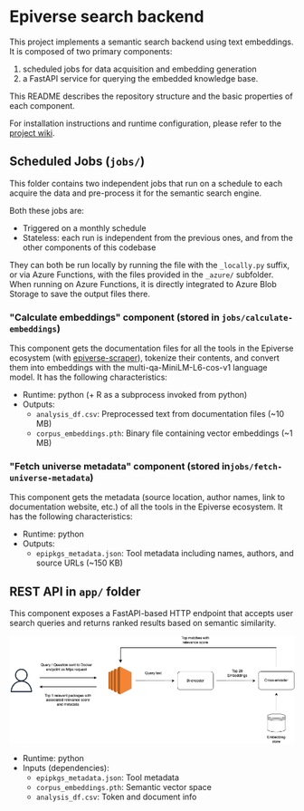 # Epiverse search backend

This project implements a semantic search backend using text embeddings.
It is composed of two primary components:

1. scheduled jobs for data acquisition and embedding generation
2. a FastAPI service for querying the embedded knowledge base.

This README describes the repository structure and the basic properties of each component.

For installation instructions and runtime configuration, please refer to the [project wiki](https://github.com/epiverse-connect/epiverse-search-backend/wiki).

## Scheduled Jobs (`jobs/`)

This folder contains two independent jobs that run on a schedule to each acquire the data and
pre-process it for the semantic search engine.

Both these jobs are:

- Triggered on a monthly schedule
- Stateless: each run is independent from the previous ones, and from the other components of this codebase

They can both be run locally by running the file with the `_locally.py` suffix, or via Azure Functions, with the files provided in the `_azure/` subfolder. When running on Azure Functions, it is directly integrated to Azure Blob Storage to save the output files there.

### "Calculate embeddings" component (stored in `jobs/calculate-embeddings`)

This component gets the documentation files for all the tools in the Epiverse ecosystem (with [epiverse-scraper](https://github.com/epiverse-connect/epiverse-scraper)), tokenize their contents, and convert them into embeddings with the multi-qa-MiniLM-L6-cos-v1 language model.
It has the following characteristics:

- Runtime: python (+ R as a subprocess invoked from python)
- Outputs:
  - `analysis_df.csv`: Preprocessed text from documentation files (~10 MB)
  - `corpus_embeddings.pth`: Binary file containing vector embeddings (~1 MB)

### "Fetch universe metadata" component (stored in`jobs/fetch-universe-metadata`)

This component gets the metadata (source location, author names, link to documentation website, etc.) of all the tools in the Epiverse ecosystem.
It has the following characteristics:

- Runtime: python
- Outputs:
  - `epipkgs_metadata.json`: Tool metadata including names, authors, and source URLs (~150 KB)

## REST API in `app/` folder

This component exposes a FastAPI-based HTTP endpoint that accepts user search queries and returns ranked results based on semantic similarity.

![Flowchart](./epiverse_search_flowchart.png)

- Runtime: python
- Inputs (dependencies):
  - `epipkgs_metadata.json`: Tool metadata
  - `corpus_embeddings.pth`: Semantic vector space
  - `analysis_df.csv`: Token and document info
